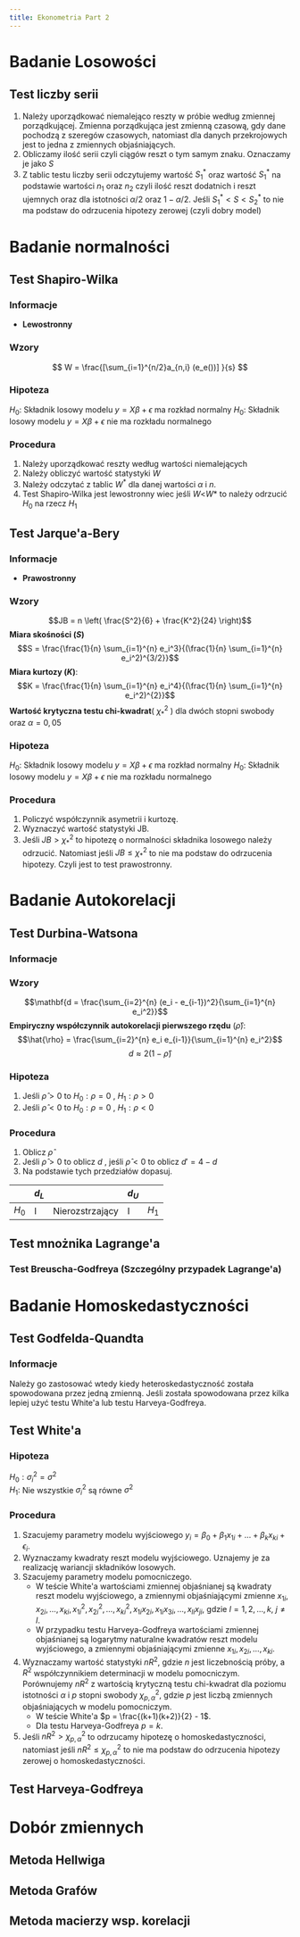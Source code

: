 ```yaml
---
title: Ekonometria Part 2
---
```


# Badanie Losowości
## Test liczby serii
1. Należy uporządkować niemalejąco reszty w próbie według zmiennej porządkującej. Zmienna porządkująca jest zmienną czasową, gdy dane pochodzą z szeregów czasowych, natomiast dla danych przekrojowych jest to jedna z zmiennych objaśniających.
2. Obliczamy ilość serii czyli ciągów reszt o tym samym znaku. Oznaczamy je jako $S$
3. Z tablic testu liczby serii odczytujemy wartość $S_1^*$ oraz wartość $S_1^*$ na podstawie wartości $n_1$ oraz $n_2$ czyli ilość reszt dodatnich i reszt ujemnych oraz dla istotności $\alpha/2$ oraz $1-\alpha/2$. Jeśli $S_1^*  \lt S \lt S_2^*$ to nie ma podstaw do odrzucenia hipotezy zerowej (czyli dobry model)
# Badanie normalności
## Test Shapiro-Wilka
### Informacje
- **Lewostronny**
### Wzory
$$ W = \frac{[\sum_{i=1}^{n/2}a_{n,i} (e_e())] }{s} $$
### Hipoteza
$H_0:$ Składnik losowy modelu $y = X\beta +\epsilon$ ma rozkład normalny
$H_0:$ Składnik losowy modelu $y=X\beta+\epsilon$ nie ma rozkładu normalnego
### Procedura
1. Należy uporządkować reszty według wartości niemalejących
2. Należy obliczyć wartość statystyki $W$ 
3. Należy odczytać z tablic $W^*$ dla danej wartości $\alpha$ i $n$.
4. Test Shapiro-Wilka jest lewostronny wiec jeśli $W$<$W*$ to należy odrzucić $H_0$ na rzecz $H_1$ 
## Test Jarque'a-Bery
### Informacje
- **Prawostronny**
### Wzory
$$JB = n \left( \frac{S^2}{6} + \frac{K^2}{24} \right)$$
**Miara skośności ($S$)**
$$S = \frac{\frac{1}{n} \sum_{i=1}^{n} e_i^3}{(\frac{1}{n} \sum_{i=1}^{n} e_i^2)^{3/2}}$$
**Miara kurtozy ($K$)**: $$K = \frac{\frac{1}{n} \sum_{i=1}^{n} e_i^4}{(\frac{1}{n} \sum_{i=1}^{n} e_i^2)^{2}}$$
**Wartość krytyczna testu chi-kwadrat**( $\chi^2_*$ )
dla dwóch stopni swobody oraz $\alpha = 0,05$
### Hipoteza
$H_0:$ Składnik losowy modelu $y = X\beta +\epsilon$ ma rozkład normalny
$H_0:$ Składnik losowy modelu $y=X\beta+\epsilon$ nie ma rozkładu normalnego
### Procedura
1. Policzyć współczynnik asymetrii i kurtozę.
2. Wyznaczyć wartość statystyki JB.
3. Jeśli  $JB \gt \chi^2_*$ to hipotezę o normalności składnika losowego należy odrzucić. Natomiast jeśli $JB\le \chi^2_*$ to nie ma podstaw do odrzucenia hipotezy. Czyli jest to test prawostronny.
# Badanie Autokorelacji
## Test Durbina-Watsona

### Informacje

### Wzory
$$\mathbf{d = \frac{\sum_{i=2}^{n} (e_i - e_{i-1})^2}{\sum_{i=1}^{n} e_i^2}}$$
**Empiryczny współczynnik autokorelacji pierwszego rzędu** ($\hat{\rho}$):
$$\hat{\rho} = \frac{\sum_{i=2}^{n} e_i e_{i-1}}{\sum_{i=1}^{n} e_i^2}$$
$$d\approx 2(1-\hat{\rho})$$

### Hipoteza
1. Jeśli $\hat \rho \gt 0$ to $H_0: \rho = 0$ , $H_1: \rho \gt 0$ 
2. Jeśli $\hat \rho \lt 0$ to  $H_0: \rho = 0$ , $H_1: \rho \lt 0$ 
### Procedura
1. Oblicz $\hat \rho$ 
2. Jeśli $\hat \rho \gt 0$  to oblicz $d$ , jeśli $\hat \rho \lt 0$ to oblicz $d' = 4 - d$ 
3. Na podstawie tych przedziałów dopasuj.


|       | $d_L$ |                 | $d_U$ |       |
| ----- | ----- | --------------- | ----- | ----- |
| $H_0$ | I     | Nierozstrzający | I     | $H_1$ |

## Test mnożnika Lagrange'a

### Test Breuscha-Godfreya (Szczególny przypadek Lagrange'a)

# Badanie Homoskedastyczności
## Test Godfelda-Quandta 
### Informacje
Należy go zastosować wtedy kiedy heteroskedastyczność została spowodowana przez jedną zmienną. Jeśli została spowodowana przez kilka lepiej użyć testu White'a lub testu Harveya-Godfreya.
## Test White'a
### Hipoteza
$H_0: \sigma_i^2 = \sigma^2$  
$H_1:$ Nie wszystkie $\sigma_i^2$ są równe $\sigma^2$
### Procedura 
1. Szacujemy parametry modelu wyjściowego $y_i = \beta_0 + \beta_1 x_{1i} + \dots + \beta_k x_{ki} + \epsilon_i$.
2. Wyznaczamy kwadraty reszt modelu wyjściowego. Uznajemy je za realizację wariancji składników losowych.
3. Szacujemy parametry modelu pomocniczego.
    - W teście White'a wartościami zmiennej objaśnianej są kwadraty reszt modelu wyjściowego, a zmiennymi objaśniającymi zmienne $x_{1i}, x_{2i}, \dots, x_{ki}, x_{1i}^2, x_{2i}^2, \dots, x_{ki}^2, x_{1i} x_{2i}, x_{1i} x_{3i}, \dots, x_{li} x_{ji}$, gdzie $l = 1, 2, \dots, k$, $j \neq l$.
    - W przypadku testu Harveya-Godfreya wartościami zmiennej objaśnianej są logarytmy naturalne kwadratów reszt modelu wyjściowego, a zmiennymi objaśniającymi zmienne $x_{1i}, x_{2i}, \dots, x_{ki}$.
4. Wyznaczamy wartość statystyki $nR^2$, gdzie $n$ jest liczebnością próby, a $R^2$ współczynnikiem determinacji w modelu pomocniczym. Porównujemy $nR^2$ z wartością krytyczną testu chi-kwadrat dla poziomu istotności $\alpha$ i $p$ stopni swobody $\chi^2_{p,\alpha}$, gdzie $p$ jest liczbą zmiennych objaśniających w modelu pomocniczym.
    - W teście White'a $p = \frac{(k+1)(k+2)}{2} - 1$.
    - Dla testu Harveya-Godfreya $p = k$.
5. Jeśli $nR^2 > \chi^2_{p,\alpha}$ to odrzucamy hipotezę o homoskedastyczności, natomiast jeśli $nR^2 \leq \chi^2_{p,\alpha}$ to nie ma podstaw do odrzucenia hipotezy zerowej o homoskedastyczności.

## Test Harveya-Godfreya

# Dobór zmiennych 

## Metoda Hellwiga

## Metoda Grafów

## Metoda macierzy wsp. korelacji

